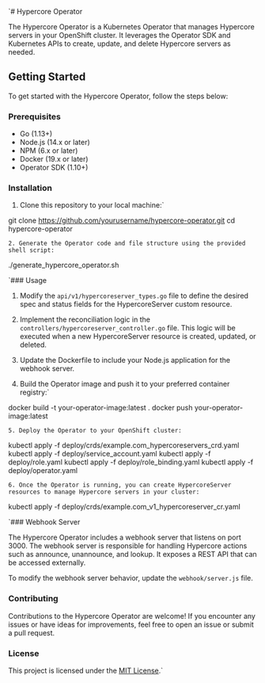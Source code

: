 `# Hypercore Operator

The Hypercore Operator is a Kubernetes Operator that manages Hypercore servers in your OpenShift cluster. It leverages the Operator SDK and Kubernetes APIs to create, update, and delete Hypercore servers as needed.

## Getting Started

To get started with the Hypercore Operator, follow the steps below:

### Prerequisites

- Go (1.13+)
- Node.js (14.x or later)
- NPM (6.x or later)
- Docker (19.x or later)
- Operator SDK (1.10+)

### Installation

1. Clone this repository to your local machine:`

git clone <https://github.com/yourusername/hypercore-operator.git> cd hypercore-operator


 `2. Generate the Operator code and file structure using the provided shell script:`

./generate_hypercore_operator.sh


 `### Usage

1. Modify the `api/v1/hypercoreserver_types.go` file to define the desired spec and status fields for the HypercoreServer custom resource.

2. Implement the reconciliation logic in the `controllers/hypercoreserver_controller.go` file. This logic will be executed when a new HypercoreServer resource is created, updated, or deleted.

3. Update the Dockerfile to include your Node.js application for the webhook server.

4. Build the Operator image and push it to your preferred container registry:`

docker build -t your-operator-image:latest . docker push your-operator-image:latest


 `5. Deploy the Operator to your OpenShift cluster:`

kubectl apply -f deploy/crds/example.com_hypercoreservers_crd.yaml kubectl apply -f deploy/service_account.yaml kubectl apply -f deploy/role.yaml kubectl apply -f deploy/role_binding.yaml kubectl apply -f deploy/operator.yaml


 `6. Once the Operator is running, you can create HypercoreServer resources to manage Hypercore servers in your cluster:`

kubectl apply -f deploy/crds/example.com_v1_hypercoreserver_cr.yaml


 `### Webhook Server

The Hypercore Operator includes a webhook server that listens on port 3000. The webhook server is responsible for handling Hypercore actions such as announce, unannounce, and lookup. It exposes a REST API that can be accessed externally.

To modify the webhook server behavior, update the `webhook/server.js` file.

### Contributing

Contributions to the Hypercore Operator are welcome! If you encounter any issues or have ideas for improvements, feel free to open an issue or submit a pull request.

### License

This project is licensed under the [MIT License](LICENSE).`